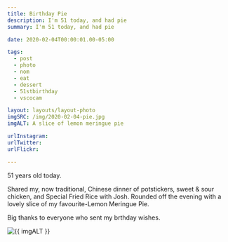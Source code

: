 ```yaml
---
title: Birthday Pie
description: I'm 51 today, and had pie
summary: I'm 51 today, and had pie

date: 2020-02-04T00:00:01.00-05:00

tags:
  - post
  - photo
  - nom
  - eat
  - dessert
  - 51stbirthday
  - vscocam

layout: layouts/layout-photo
imgSRC: /img/2020-02-04-pie.jpg
imgALT: A slice of lemon meringue pie

urlInstagram:
urlTwitter:
urlFlickr:

---
```

51 years old today.

Shared my, now traditional, Chinese dinner of potstickers, sweet & sour chicken, and Special Fried Rice with Josh. Rounded off the evening with a lovely slice of my favourite-Lemon Meringue Pie.

Big thanks to everyone who sent my brthday wishes.

<p><img class="u-photo img-polaroid" src="{{ imgSRC }}" alt="{{ imgALT }}"></p>

